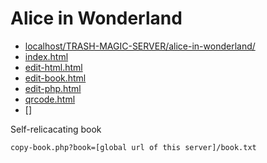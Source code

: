 # Alice in Wonderland

 - [localhost/TRASH-MAGIC-SERVER/alice-in-wonderland/](http://localhost/TRASH-MAGIC-SERVER/alice-in-wonderland/)
 - [index.html](index.html)
 - [edit-html.html](edit-html.html)
 - [edit-book.html](edit-book.html)
 - [edit-php.html](edit-php.html)
 - [qrcode.html](qrcode.html)
 - []

Self-relicacating book

```
copy-book.php?book=[global url of this server]/book.txt
```